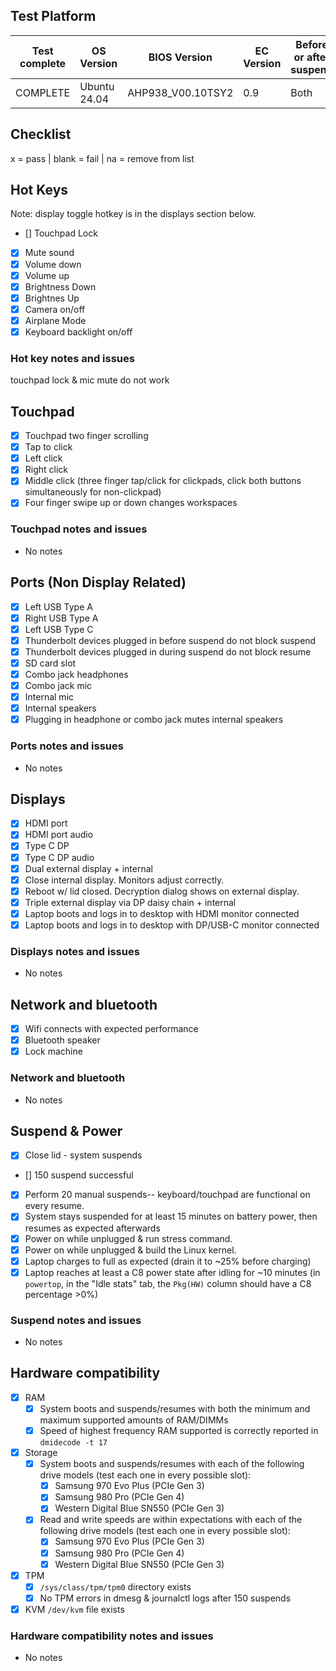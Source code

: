 ## Test Platform

| Test complete | OS Version     | BIOS Version | EC Version | Before or after suspend |
| ------------- | -------------- | ------------ | ---------- | ----------------------- |
| COMPLETE    | Ubuntu 24.04 | AHP938_V00.10TSY2 | 0.9 | Both                  |

## Checklist
x = pass | blank = fail | na = remove from list

## Hot Keys

Note: display toggle hotkey is in the displays section below.

- [] Touchpad Lock
- [x] Mute sound
- [x] Volume down
- [x] Volume up
- [x] Brightness Down
- [x] Brightnes Up
- [x] Camera on/off
- [x] Airplane Mode
- [x] Keyboard backlight on/off

### Hot key notes and issues

touchpad lock & mic mute do not work

## Touchpad

- [x] Touchpad two finger scrolling 
- [x] Tap to click
- [x] Left click
- [x] Right click
- [x] Middle click (three finger tap/click for clickpads, click both buttons simultaneously for non-clickpad)
- [x] Four finger swipe up or down changes workspaces

### Touchpad notes and issues

- No notes

## Ports (Non Display Related)

- [x] Left USB Type A
- [x] Right USB Type A
- [x] Left USB Type C
- [x] Thunderbolt devices plugged in before suspend do not block suspend
- [x] Thunderbolt devices plugged in during suspend do not block resume
- [x] SD card slot
- [x] Combo jack headphones
- [x] Combo jack mic
- [x] Internal mic
- [x] Internal speakers
- [x] Plugging in headphone or combo jack mutes internal speakers

### Ports notes and issues

- No notes

## Displays

- [x] HDMI port
- [x] HDMI port audio
- [x] Type C DP
- [x] Type C DP audio
- [x] Dual external display + internal
- [x] Close internal display. Monitors adjust correctly.
- [x] Reboot w/ lid closed. Decryption dialog shows on external display.
- [x] Triple external display via DP daisy chain + internal
- [x] Laptop boots and logs in to desktop with HDMI monitor connected
- [x] Laptop boots and logs in to desktop with DP/USB-C monitor connected

### Displays notes and issues

- No notes

## Network and bluetooth

- [x] Wifi connects with expected performance
- [x] Bluetooth speaker
- [x] Lock machine

### Network and bluetooth

- No notes

## Suspend & Power

- [x] Close lid - system suspends
- [] 150 suspend successful
- [x] Perform 20 manual suspends-- keyboard/touchpad are functional on every resume.
- [x] System stays suspended for at least 15 minutes on battery power, then resumes as expected afterwards
- [x] Power on while unplugged & run stress command.
- [x] Power on while unplugged & build the Linux kernel.
- [x] Laptop charges to full as expected (drain it to ~25% before charging)
- [x] Laptop reaches at least a C8 power state after idling for ~10 minutes (in `powertop`, in the "Idle stats" tab, the `Pkg(HW)` column should have a C8 percentage >0%)

### Suspend notes and issues

- No notes

## Hardware compatibility

- [x] RAM
    - [x] System boots and suspends/resumes with both the minimum and maximum supported amounts of RAM/DIMMs
    - [x] Speed of highest frequency RAM supported is correctly reported in `dmidecode -t 17`
- [x] Storage
    - [x] System boots and suspends/resumes with each of the following drive models (test each one in every possible slot):
        - [x] Samsung 970 Evo Plus (PCIe Gen 3)
        - [x] Samsung 980 Pro (PCIe Gen 4)
        - [x] Western Digital Blue SN550 (PCIe Gen 3)
    - [x] Read and write speeds are within expectations with each of the following drive models (test each one in every possible slot):
        - [x] Samsung 970 Evo Plus (PCIe Gen 3)
        - [x] Samsung 980 Pro (PCIe Gen 4)
        - [x] Western Digital Blue SN550 (PCIe Gen 3)
- [x] TPM
    - [x] `/sys/class/tpm/tpm0` directory exists
    - [x] No TPM errors in dmesg & journalctl logs after 150 suspends
- [x] KVM `/dev/kvm` file exists

### Hardware compatibility notes and issues

- No notes
